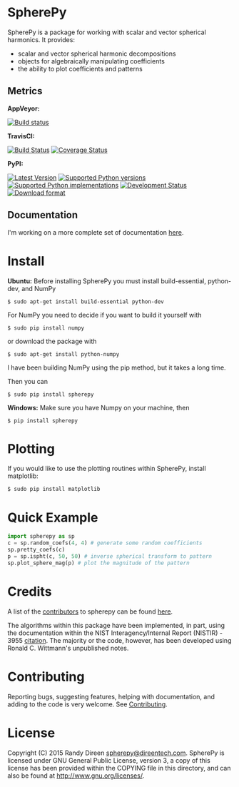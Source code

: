 SpherePy
========

SpherePy is a package for working with scalar and vector spherical harmonics.
It provides:

* scalar and vector spherical harmonic decompositions
* objects for algebraically manipulating coefficients
* the ability to plot coefficients and patterns

Metrics
-------

**AppVeyor:**

[![Build status](https://ci.appveyor.com/api/projects/status/ccwuv424wao4rbly?svg=true)](https://ci.appveyor.com/project/rdireen/spherepy)

**TravisCI:**

[![Build Status](https://travis-ci.org/rdireen/spherepy.svg?branch=master)](https://travis-ci.org/rdireen/spherepy)
[![Coverage Status](https://coveralls.io/repos/rdireen/spherepy/badge.svg?branch=master)](https://coveralls.io/r/rdireen/spherepy?branch=master)

**PyPI:**

[![Latest Version](https://img.shields.io/pypi/v/spherepy.svg)](https://pypi.python.org/pypi/spherepy/)
[![Supported Python versions](https://img.shields.io/pypi/pyversions/spherepy.svg)](https://pypi.python.org/pypi/spherepy/)
[![Supported Python implementations](https://img.shields.io/pypi/implementation/spherepy.svg)](https://pypi.python.org/pypi/spherepy/)
[![Development Status](https://img.shields.io/pypi/status/spherepy.svg)](https://pypi.python.org/pypi/spherepy/)
[![Download format](https://img.shields.io/pypi/format/spherepy.svg)](https://pypi.python.org/pypi/spherepy/)

Documentation
-------------

I'm working on a more complete set of documentation 
[here](http://www.direentech.com/docs/spherepy).

	
Install
=======


**Ubuntu:**
Before installing SpherePy you must install build-essential, python-dev, and NumPy

```
$ sudo apt-get install build-essential python-dev
```

For NumPy you need to decide if you want to build it yourself with

```
$ sudo pip install numpy
```

or download the package with

```
$ sudo apt-get install python-numpy
```

I have been building NumPy using the pip method, but it takes a long time. 

Then you can 

```
$ sudo pip install spherepy
```
    
**Windows:**
Make sure you have Numpy on your machine, then

```
$ pip install spherepy
```
	
Plotting
========

If you would like to use the plotting routines within SpherePy, install matplotlib:

```
$ sudo pip install matplotlib
```
	
Quick Example
=============

```python
import spherepy as sp 
c = sp.random_coefs(4, 4) # generate some random coefficients
sp.pretty_coefs(c)
p = sp.ispht(c, 50, 50) # inverse spherical transform to pattern
sp.plot_sphere_mag(p) # plot the magnitude of the pattern
```

Credits
=======
A list of the [contributors](CONTRIBUTORS.md) to spherepy can be found [here](CONTRIBUTORS.md).

The algorithms within this package have been implemented, in part, using the documentation within 
the NIST Interagency/Internal Report (NISTIR) - 3955 [citation](http://www.nist.gov/manuscript-publication-search.cfm?pub_id=1051).
The majority or the code, however, has been developed using Ronald C. Wittmann's unpublished notes.

Contributing
============
Reporting bugs, suggesting features, helping with documentation, and adding to the code is very welcome. See
[Contributing](CONTRIBUTING.md). 

License
=======

Copyright (C) 2015  Randy Direen <spherepy@direentech.com>.
SpherePy is licensed under GNU General Public License, version 3, a copy of this license has been provided within the COPYING file in this directory, and can also be found at <http://www.gnu.org/licenses/>.
 
